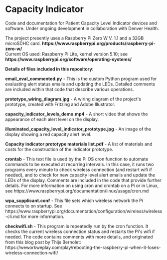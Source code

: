 # Capacity Indicator
<p>Code and documentation for Patient Capacity Level Indicator devices and software. Under ongoing development in collaboration with Denver Health.</p>
<p>The project presently uses a Raspberry Pi Zero W V. 1.1 and a 32GB microSDHC card. <strong>https://www.raspberrypi.org/products/raspberry-pi-zero-w/</strong></br>
Current OS used: Raspberry Pi Lite, kernel version 5.10; see <strong>https://www.raspberrypi.org/software/operating-systems/</strong></p>
<p><strong>Details of files included in this repository:</strong></p>
<p><strong>email_eval_commented.py</strong> - This is the custom Python program used for evaluating alert status emails and updating the LEDs. Detailed comments are included within that code that describe various operations.</p>
<p><strong>prototype_wiring_diagram.jpg</strong> - A wiring diagram of the project's prototype, created with Fritzing and Adobe Illustrator.</p>
<p><strong>capacity_indicator_levels_demo.mp4</strong> - A short video that shows the appearance of each alert level on the display.</p>
<p><strong>illuminated_capacity_level_indicator_prototype.jpg</strong> - An image of the display showing a red capacity alert level.</p>
<p><strong>Capacity indicator prototype materials list.pdf</strong> - A list of materials and costs for the construction of the indicator prototype.</p>
<p><strong>crontab</strong> - This text file is used by the Pi OS cron function to automate commands to be executed at recurring intervals. In this case, it runs two programs every minute to check wireless connection (and restart wifi if needed), and to check for new capacity level alert emails and update the LEDs of the display. Comments are included in the code that provide further details. For more information on using cron and crontab on a Pi or in Linux, see https://www.raspberrypi.org/documentation/linux/usage/cron.md</p>
<p><strong>wpa_supplicant.conf</strong> - This file sets which wireless network the Pi connects to on startup. See https://www.raspberrypi.org/documentation/configuration/wireless/wireless-cli.md for more information.</p>
<p><strong>checkwifi.sh</strong> - This program is repeatedly run by the cron function. It checks the current wireless connection status and restarts the Pi's wifi if needed. The code contains comments with more details, and originated from this blog post by Thijs Bernolet: https://weworkweplay.com/play/rebooting-the-raspberry-pi-when-it-loses-wireless-connection-wifi/</p>
